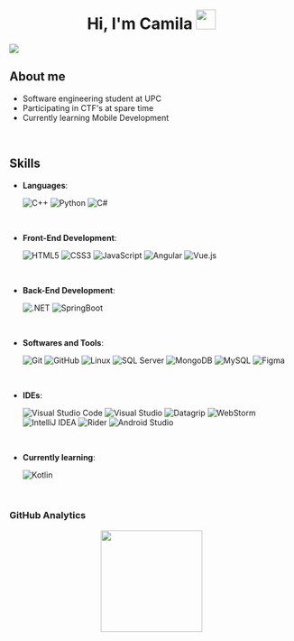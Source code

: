 <h1 align="center"><b>Hi, I'm Camila </b><img src="https://media.giphy.com/media/hvRJCLFzcasrR4ia7z/giphy.gif" width="35"></h1>
<img src="https://i.imgur.com/Bsuun3E.png">

<br>

## About me

- Software engineering student at UPC 
- Participating in CTF's at spare time
- Currently learning Mobile Development

<br>

## Skills

- **Languages**:
    
    ![C++](https://img.shields.io/badge/C++%20-%2300599C.svg?style=for-the-badge&logo=c%2B%2B&logoColor=white)  ![Python](https://img.shields.io/badge/Python%20-%2314354C.svg?style=for-the-badge&logo=python&logoColor=white) ![C#](https://img.shields.io/badge/C%23-7410a3.svg?style=for-the-badge&logo=c%23&logoColor=white)

<br>   
    
- **Front-End Development**:

   ![HTML5](https://img.shields.io/badge/HTML5%20-%23E34F26.svg?style=for-the-badge&logo=html5&logoColor=white) ![CSS3](https://img.shields.io/badge/CSS%20-%231572B6.svg?style=for-the-badge&logo=css3&logoColor=white) ![JavaScript](https://img.shields.io/badge/JavaScript%20-%23F7DF1E.svg?style=for-the-badge&logo=javascript&logoColor=black) ![Angular](https://img.shields.io/badge/Angular-ba2014.svg?style=for-the-badge&logo=angular&logoColor=white)  ![Vue.js](https://img.shields.io/badge/Vue.js-45ad71.svg?style=for-the-badge&logo=vue.js&logoColor=white)
    
<br>

- **Back-End Development**:

   ![.NET](https://img.shields.io/badge/.NET-5027D5.svg?style=for-the-badge&logo=.NET)  ![SpringBoot](https://img.shields.io/badge/SpringBoot-daf5da.svg?style=for-the-badge&logo=SpringBoot)

<br>

- **Softwares and Tools**:

    ![Git](https://img.shields.io/badge/git-%23F05033.svg?style=for-the-badge&logo=git&logoColor=white) ![GitHub](https://img.shields.io/badge/github-%23121011.svg?style=for-the-badge&logo=github&logoColor=white) ![Linux](https://img.shields.io/badge/Linux-FCC624?style=for-the-badge&logo=linux&logoColor=black)  ![SQL Server](https://img.shields.io/badge/SQL%20Server-8f2f22.svg?style=for-the-badge&logo=microsoft-sql-server&logoColor=white)  ![MongoDB](https://img.shields.io/badge/MongoDB-289929.svg?style=for-the-badge&logo=mongodb&logoColor=white) ![MySQL](https://img.shields.io/badge/mysql-5f83ba.svg?style=for-the-badge&logo=mysql&logoColor=white&logoSize=auto) ![Figma](https://img.shields.io/badge/Figma-be7fd4.svg?style=for-the-badge&logo=figma&logoColor=white) 

<br>

- **IDEs**:

    ![Visual Studio Code](https://img.shields.io/badge/Visual%20Studio%20Code-0078d7.svg?style=for-the-badge&logo=visual-studio-code&logoColor=white) ![Visual Studio](https://img.shields.io/badge/Visual%20Studio-421066.svg?style=for-the-badge&logo=visual-studio&logoColor=white) ![Datagrip](https://img.shields.io/badge/datagrip-d17bd0.svg?style=for-the-badge&logo=datagrip&logoColor=white) ![WebStorm](https://img.shields.io/badge/WebStorm-3e7ab5.svg?style=for-the-badge&logo=webstorm&logoColor=white) <br> ![IntelliJ IDEA](https://img.shields.io/badge/intellij_idea-db7a25.svg?style=for-the-badge&logo=intellijidea&logoColor=white) ![Rider](https://img.shields.io/badge/rider-cf1137.svg?style=for-the-badge&logo=rider&logoColor=white) ![Android Studio](https://img.shields.io/badge/Android_Studio-2894bf.svg?style=for-the-badge&logo=androidstudio&logoColor=white)

<br>

- **Currently learning**:

    ![Kotlin](https://img.shields.io/badge/android-3dd084.svg?style=for-the-badge&logo=android&logoColor=white&logoSize=auto)
    
<br>

### GitHub Analytics

<p align="center">
<a href="https://github.com/CamiAm404">
  <img height="180em" src="https://github-readme-stats-eight-theta.vercel.app/api?username=CamiAm404&show_icons=true&theme=algolia&include_all_commits=true&count_private=true"/> 
</a>
</p>

<!--
**CamiAm404/CamiAm404** is a ✨ _special_ ✨ repository because its `README.md` (this file) appears on your GitHub profile.

Here are some ideas to get you started:

- 🔭 I’m currently working on ...
- 🌱 I’m currently learning ...
- 👯 I’m looking to collaborate on ...
- 🤔 I’m looking for help with ...
- 💬 Ask me about ...
- 📫 How to reach me: ...
- 😄 Pronouns: ...
- ⚡ Fun fact: ...
-->
